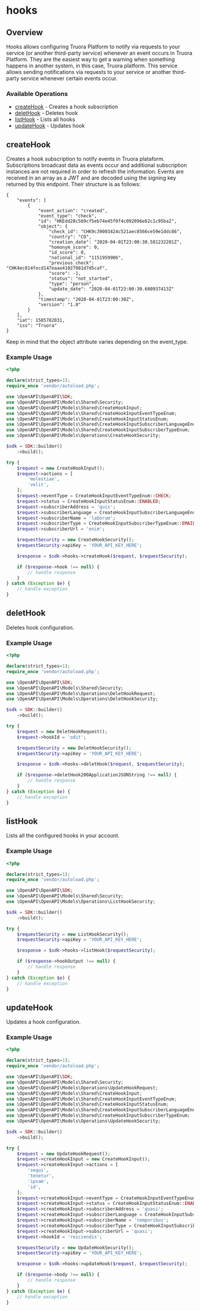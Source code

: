 # hooks

## Overview

Hooks allows configuring Truora Platform to notify via requests to your service (or another third-party service) whenever an event occurs in Truora Platform. They are the easiest way to get a warning when something happens in another system, in this case, Truora platform. This service allows sending notifications via requests to your service or another third-party service whenever certain events occur.

### Available Operations

* [createHook](#createhook) - Creates a hook subscription
* [deletHook](#delethook) - Deletes hook
* [listHook](#listhook) - Lists all hooks
* [updateHook](#updatehook) - Updates hook

## createHook

Creates a hook subscription to notify events in Truora plataform. Subscriptions broadcast data as events occur and additional subscription instances are not required in order to refresh the information. Events are received in an array as a JWT and are decoded using the signing key returned by this endpoint. Their structure is as follows:

```
{
    "events": [
        {
            "event_action": "created",
            "event_type": "check",
            "id": "HKEdd28c569cf5eb74e45f0f4c092096e62c1c95ba2",
            "object": {
                "check_id": "CHK9c39003424c521aec8566ce59e1ddc86",
                "country": "CO",
                "creation_date": "2020-04-01T23:00:30.581232281Z",
                "homonym_score": 0,
                "id_score": 0,
                "national_id": "1151959906",
                "previous_check": "CHK4ec814fecd147eaae41027081d7d5caf",
                "score": -1,
                "status": "not_started",
                "type": "person",
                "update_date": "2020-04-01T23:00:30.680937413Z"
            },
            "timestamp": "2020-04-01T23:00:30Z",
            "version": "1.0"
        }
    ],
    "iat": 1585782031,
    "iss": "Truora"
}
```

Keep in mind that the object attribute varies depending on the event_type.

### Example Usage

```php
<?php

declare(strict_types=1);
require_once 'vendor/autoload.php';

use \OpenAPI\OpenAPI\SDK;
use \OpenAPI\OpenAPI\Models\Shared\Security;
use \OpenAPI\OpenAPI\Models\Shared\CreateHookInput;
use \OpenAPI\OpenAPI\Models\Shared\CreateHookInputEventTypeEnum;
use \OpenAPI\OpenAPI\Models\Shared\CreateHookInputStatusEnum;
use \OpenAPI\OpenAPI\Models\Shared\CreateHookInputSubscriberLanguageEnum;
use \OpenAPI\OpenAPI\Models\Shared\CreateHookInputSubscriberTypeEnum;
use \OpenAPI\OpenAPI\Models\Operations\CreateHookSecurity;

$sdk = SDK::builder()
    ->build();

try {
    $request = new CreateHookInput();
    $request->actions = [
        'molestiae',
        'velit',
    ];
    $request->eventType = CreateHookInputEventTypeEnum::CHECK;
    $request->status = CreateHookInputStatusEnum::ENABLED;
    $request->subscriberAddress = 'quis';
    $request->subscriberLanguage = CreateHookInputSubscriberLanguageEnum::CS;
    $request->subscriberName = 'laborum';
    $request->subscriberType = CreateHookInputSubscriberTypeEnum::EMAIL;
    $request->subscriberUrl = 'enim';

    $requestSecurity = new CreateHookSecurity();
    $requestSecurity->apiKey = 'YOUR_API_KEY_HERE';

    $response = $sdk->hooks->createHook($request, $requestSecurity);

    if ($response->hook !== null) {
        // handle response
    }
} catch (Exception $e) {
    // handle exception
}
```

## deletHook

Deletes hook configuration.

### Example Usage

```php
<?php

declare(strict_types=1);
require_once 'vendor/autoload.php';

use \OpenAPI\OpenAPI\SDK;
use \OpenAPI\OpenAPI\Models\Shared\Security;
use \OpenAPI\OpenAPI\Models\Operations\DeletHookRequest;
use \OpenAPI\OpenAPI\Models\Operations\DeletHookSecurity;

$sdk = SDK::builder()
    ->build();

try {
    $request = new DeletHookRequest();
    $request->hookId = 'odit';

    $requestSecurity = new DeletHookSecurity();
    $requestSecurity->apiKey = 'YOUR_API_KEY_HERE';

    $response = $sdk->hooks->deletHook($request, $requestSecurity);

    if ($response->deletHook200ApplicationJSONString !== null) {
        // handle response
    }
} catch (Exception $e) {
    // handle exception
}
```

## listHook

Lists all the configured hooks in your account.

### Example Usage

```php
<?php

declare(strict_types=1);
require_once 'vendor/autoload.php';

use \OpenAPI\OpenAPI\SDK;
use \OpenAPI\OpenAPI\Models\Shared\Security;
use \OpenAPI\OpenAPI\Models\Operations\ListHookSecurity;

$sdk = SDK::builder()
    ->build();

try {
    $requestSecurity = new ListHookSecurity();
    $requestSecurity->apiKey = 'YOUR_API_KEY_HERE';

    $response = $sdk->hooks->listHook($requestSecurity);

    if ($response->hookOutput !== null) {
        // handle response
    }
} catch (Exception $e) {
    // handle exception
}
```

## updateHook

Updates a hook configuration.

### Example Usage

```php
<?php

declare(strict_types=1);
require_once 'vendor/autoload.php';

use \OpenAPI\OpenAPI\SDK;
use \OpenAPI\OpenAPI\Models\Shared\Security;
use \OpenAPI\OpenAPI\Models\Operations\UpdateHookRequest;
use \OpenAPI\OpenAPI\Models\Shared\CreateHookInput;
use \OpenAPI\OpenAPI\Models\Shared\CreateHookInputEventTypeEnum;
use \OpenAPI\OpenAPI\Models\Shared\CreateHookInputStatusEnum;
use \OpenAPI\OpenAPI\Models\Shared\CreateHookInputSubscriberLanguageEnum;
use \OpenAPI\OpenAPI\Models\Shared\CreateHookInputSubscriberTypeEnum;
use \OpenAPI\OpenAPI\Models\Operations\UpdateHookSecurity;

$sdk = SDK::builder()
    ->build();

try {
    $request = new UpdateHookRequest();
    $request->createHookInput = new CreateHookInput();
    $request->createHookInput->actions = [
        'sequi',
        'tenetur',
        'ipsam',
        'id',
    ];
    $request->createHookInput->eventType = CreateHookInputEventTypeEnum::CONTINUOUS_CHECK;
    $request->createHookInput->status = CreateHookInputStatusEnum::ENABLED;
    $request->createHookInput->subscriberAddress = 'quasi';
    $request->createHookInput->subscriberLanguage = CreateHookInputSubscriberLanguageEnum::NL;
    $request->createHookInput->subscriberName = 'temporibus';
    $request->createHookInput->subscriberType = CreateHookInputSubscriberTypeEnum::EMAIL;
    $request->createHookInput->subscriberUrl = 'quasi';
    $request->hookId = 'reiciendis';

    $requestSecurity = new UpdateHookSecurity();
    $requestSecurity->apiKey = 'YOUR_API_KEY_HERE';

    $response = $sdk->hooks->updateHook($request, $requestSecurity);

    if ($response->body !== null) {
        // handle response
    }
} catch (Exception $e) {
    // handle exception
}
```
